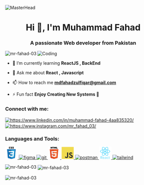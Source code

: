 
![MasterHead](https://user-images.githubusercontent.com/106918656/209438619-25091cdf-a126-4e95-a24c-5efdf8057606.gif)

<h1 align="center">Hi 👋, I'm Muhammad Fahad</h1>
<h3 align="center">A passionate Web developer from Pakistan</h3>

<img align="right" alt="Coding" width="400" src="https://prospacemarketing.com/wp-content/uploads/2022/02/dubai-web-designing-company.gif">

<p align="left"> <img src="https://komarev.com/ghpvc/?username=mr-fahad-03&label=Profile%20views&color=0e75b6&style=flat" alt="mr-fahad-03" /> </p>

- 🌱 I’m currently learning **ReactJS , BackEnd**

- 💬 Ask me about **React , Javascript**

- 📫 How to reach me **mdfahadzulfiqar@gmail.com**

- ⚡ Fun fact **Enjoy Creating New Systems 🙂**

<h3 align="left">Connect with me:</h3>
<p align="left">
<a href="https://linkedin.com/in/https://www.linkedin.com/in/muhammad-fahad-4aa835320/" target="blank"><img align="center" src="https://raw.githubusercontent.com/rahuldkjain/github-profile-readme-generator/master/src/images/icons/Social/linked-in-alt.svg" alt="https://www.linkedin.com/in/muhammad-fahad-4aa835320/" height="30" width="40" /></a>
<a href="https://www.instagram.com/mr_fahad_03/" target="blank"><img align="center" src="https://raw.githubusercontent.com/rahuldkjain/github-profile-readme-generator/master/src/images/icons/Social/instagram.svg" alt="https://www.instagram.com/mr_fahad_03/" height="30" width="40" /></a>
</p>

<h3 align="left">Languages and Tools:</h3>
<p align="left"> <a href="https://www.w3schools.com/css/" target="_blank" rel="noreferrer"> <img src="https://raw.githubusercontent.com/devicons/devicon/master/icons/css3/css3-original-wordmark.svg" alt="css3" width="40" height="40"/> </a> <a href="https://www.figma.com/" target="_blank" rel="noreferrer"> <img src="https://www.vectorlogo.zone/logos/figma/figma-icon.svg" alt="figma" width="40" height="40"/> </a> <a href="https://git-scm.com/" target="_blank" rel="noreferrer"> <img src="https://www.vectorlogo.zone/logos/git-scm/git-scm-icon.svg" alt="git" width="40" height="40"/> </a> <a href="https://www.w3.org/html/" target="_blank" rel="noreferrer"> <img src="https://raw.githubusercontent.com/devicons/devicon/master/icons/html5/html5-original-wordmark.svg" alt="html5" width="40" height="40"/> </a> <a href="https://developer.mozilla.org/en-US/docs/Web/JavaScript" target="_blank" rel="noreferrer"> <img src="https://raw.githubusercontent.com/devicons/devicon/master/icons/javascript/javascript-original.svg" alt="javascript" width="40" height="40"/> </a> <a href="https://postman.com" target="_blank" rel="noreferrer"> <img src="https://www.vectorlogo.zone/logos/getpostman/getpostman-icon.svg" alt="postman" width="40" height="40"/> </a> <a href="https://reactjs.org/" target="_blank" rel="noreferrer"> <img src="https://raw.githubusercontent.com/devicons/devicon/master/icons/react/react-original-wordmark.svg" alt="react" width="40" height="40"/> </a> <a href="https://tailwindcss.com/" target="_blank" rel="noreferrer"> <img src="https://www.vectorlogo.zone/logos/tailwindcss/tailwindcss-icon.svg" alt="tailwind" width="40" height="40"/> </a> </p>

<p><img align="left" src="https://github-readme-stats.vercel.app/api/top-langs?username=mr-fahad-03&show_icons=true&locale=en&layout=compact" alt="mr-fahad-03" /></p>

<p>&nbsp;<img align="center" src="https://github-readme-stats.vercel.app/api?username=mr-fahad-03&show_icons=true&locale=en" alt="mr-fahad-03" /></p>

<p><img align="center" src="https://github-readme-streak-stats.herokuapp.com/?user=mr-fahad-03&" alt="mr-fahad-03" /></p>
